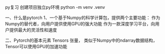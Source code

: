 py复习
    创建项目独立py环境
    python -m venv .venv


一、什么是pytorch
    1、一个基于Numpy的科学计算包，提供两个主要功能：
        作为Numpy的替代者，向用户提供使用GPU的强大功能
        作为一款深度学习平台，向用户提供最大的灵活性和速度

二、Pytorch的基本元素
    Tensors 张量， 类似于Numpy中的ndarray数据结构， Tensor可以使用GPU的加速功能
    